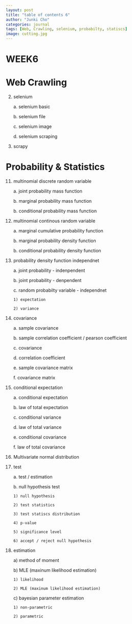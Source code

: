 ```yaml
---
layout: post
title: "table of contents 6"
author: "Junki Cho"
categories: journal
tags: [Web, Crawling, selenium, probabilty, statiscs]
image: cutting.jpg
---
```


# WEEK6

# Web Crawling

2. selenium

    a. selenium basic

    b. selenium file

    c. selenium image

    d. selenium scraping

3. scrapy

# Probability & Statistics

11. multinomial discrete random variable

    a. joint probability mass function

    b. marginal probability mass function

    b. conditional probability mass function


12. multinomial continous random variable

    a. marginal cumulative probability function

    b. marginal probability density function

    b. conditional probability density function

13. probability density function independnet

    a. joint probability - indenpendent

    b. joint probability - denpendent

    c. random probabilty variable - independnet

        1) expectation

        2) variance

14. covariance

    a. sample covariance

    b. sample correlation coefficient / pearson coefficient

    c. covariance

    d. correlation coefficient

    e. sample covariance matrix

    f. covariance matrix

15. conditional expectation

    a. conditional expectation

    b. law of total expectation

    c. conditional variance

    d. law of total variance

    e. conditional covariance

    f. law of total covariance

16. Multivariate normal distribution

17. test

    a. test / estimation

    b. null hypothesis test

        1) null hypothesis

        2) test statistics

        3) test statiscs distribution

        4) p-value

        5) significance level

        6) accept / reject null hypothesis

18. estimation

    a) method of moment

    b) MLE (maxinum likelihood estimation)

        1) likelihood

        2) MLE (maxinum likelihood estimation)

     c) bayesian parameter estimation

        1) non-parametric

        2) parametric
